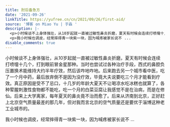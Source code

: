 ```yaml
---
title: 肘后备急方
date: '2021-09-26'
linkTitle: https://yufree.cn/cn/2021/09/26/first-aid/
source: '博客 on Miao Yu | 于淼 '
description: |-
  <p>小时候谈不上身体强壮，从10岁起就一直被过敏性鼻炎折磨，夏天有时候会连续打喷嚏十几个，打到眼前冒金星那种。当时也尝试过各种治疗手段，西式的鼻腔负压置换术能维持大约半年疗效，然后该咋地咋地。后来跑去另一个城市看中医，吃了一个月中药，最后放弃倒不是因为没疗效，毕竟大夫说要吃三个月才能看到疗效。真正原因是受不了忌口，十几岁的年龄大夏天不让喝凉水吃冰糕也就算了，各种荤腥刺激性食物都不能吃，吃一个月的白菜豆腐让我感觉不是在治病，而是在修仙。后来上大学离家，每年夏天的鼻炎竟不治而愈了。后来从济南到北京，正好赶上北京空气质量最差的那几年，但对我而言北京的空气质量还是要优于淄博这种老工业城市的。</p>
  <p>我小时候也调皮，经常摔得青一块紫一块，因为喊疼被家长说不 ...
disable_comments: true
---
```

<p>小时候谈不上身体强壮，从10岁起就一直被过敏性鼻炎折磨，夏天有时候会连续打喷嚏十几个，打到眼前冒金星那种。当时也尝试过各种治疗手段，西式的鼻腔负压置换术能维持大约半年疗效，然后该咋地咋地。后来跑去另一个城市看中医，吃了一个月中药，最后放弃倒不是因为没疗效，毕竟大夫说要吃三个月才能看到疗效。真正原因是受不了忌口，十几岁的年龄大夏天不让喝凉水吃冰糕也就算了，各种荤腥刺激性食物都不能吃，吃一个月的白菜豆腐让我感觉不是在治病，而是在修仙。后来上大学离家，每年夏天的鼻炎竟不治而愈了。后来从济南到北京，正好赶上北京空气质量最差的那几年，但对我而言北京的空气质量还是要优于淄博这种老工业城市的。</p>
<p>我小时候也调皮，经常摔得青一块紫一块，因为喊疼被家长说不 ...